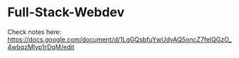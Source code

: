 # Full-Stack-Webdev

Check notes here:
<br>
https://docs.google.com/document/d/1LgGQsbfuYwUdyAQ5oncZ7felQGzO_4wbqzMlyp1rDqM/edit
